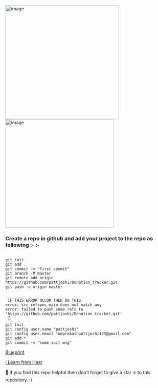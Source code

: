 <img width="355" alt="image" src="https://user-images.githubusercontent.com/78966839/173200756-9bd1512d-5467-4152-b8fe-7b056883b5db.png">

<img width="339" alt="image" src="https://user-images.githubusercontent.com/78966839/173200768-1eeeed53-54dc-41bd-9697-396a00e15fd3.png">


### Create a repo in github and add your project to the repo as following :- :- 

```

git init
git add .
git commit -m "first commit"
git branch -M master
git remote add origin https://github.com/pattjoshi/Donation_tracker.git
git push -u origin master

_________
 IF THIS ERROR OCCOR THEN DO THIS 
error: src refspec main does not match any
error: failed to push some refs to 'https://github.com/pattjoshi/Donation_tracker.git'
_👇________
git init
git config user.name "pattjoshi"
git config user.email "omprakashpattjoshi123@gmail.com"
git add *
git commit -m "some init msg"

```
 [Blueprint](https://docs.google.com/document/d/1x9FjEdgvPDhbhvm1lD91CMtWLddHzpgZyd4Pt7WTt-s/edit#)
 
 
 [I Learn from Hear]( https://www.youtube.com/watch?v=ym3aaodVQIU&t=416s)

 🙏 If you find this repo helpful then don't forget to give a star ❇️ to this repository. :)
